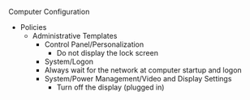 Computer Configuration
  - Policies
    - Administrative Templates
      - Control Panel/Personalization
        - Do not display the lock screen
      -  System/Logon
        - Always wait for the network at computer startup and logon
      -  System/Power Management/Video and Display Settings
          - Turn off the display (plugged in)
